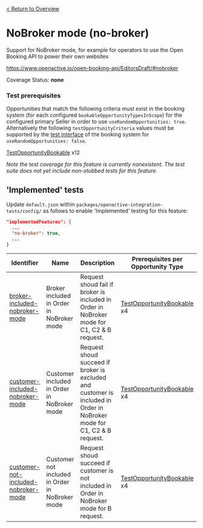 [< Return to Overview](../../README.md)
# NoBroker mode (no-broker)

Support for NoBroker mode, for example for operators to use the Open Booking API to power their own websites


https://www.openactive.io/open-booking-api/EditorsDraft/#nobroker

Coverage Status: **none**
### Test prerequisites
Opportunities that match the following criteria must exist in the booking system (for each configured `bookableOpportunityTypesInScope`) for the configured primary Seller in order to use `useRandomOpportunities: true`. Alternatively the following `testOpportunityCriteria` values must be supported by the [test interface](https://openactive.io/test-interface/) of the booking system for `useRandomOpportunities: false`.

[TestOpportunityBookable](https://openactive.io/test-interface#TestOpportunityBookable) x12

*Note the test coverage for this feature is currently nonexistent. The test suite does not yet include non-stubbed tests for this feature.*


## 'Implemented' tests

Update `default.json` within `packages/openactive-integration-tests/config/` as follows to enable 'Implemented' testing for this feature:

```json
"implementedFeatures": {
  ...
  "no-broker": true,
  ...
}
```

| Identifier | Name | Description | Prerequisites per Opportunity Type |
|------------|------|-------------|---------------|
| [broker-included-nobroker-mode](./implemented/broker-included-nobroker-mode-test.js) | Broker included in Order in NoBroker mode | Request shoud fail if broker is included in Order in NoBroker mode for C1, C2 & B request. | [TestOpportunityBookable](https://openactive.io/test-interface#TestOpportunityBookable) x4 |
| [customer-included-nobroker-mode](./implemented/customer-included-nobroker-mode-test.js) | Customer included in Order in NoBroker mode | Request shoud succeed if broker is excluded and customer is included in Order in NoBroker mode for C1, C2 & B request. | [TestOpportunityBookable](https://openactive.io/test-interface#TestOpportunityBookable) x4 |
| [customer-not-included-nobroker-mode](./implemented/customer-not-included-nobroker-mode-test.js) | Customer not included in Order in NoBroker mode | Request shoud succeed if customer is not included in Order in NoBroker mode for B request. | [TestOpportunityBookable](https://openactive.io/test-interface#TestOpportunityBookable) x4 |


